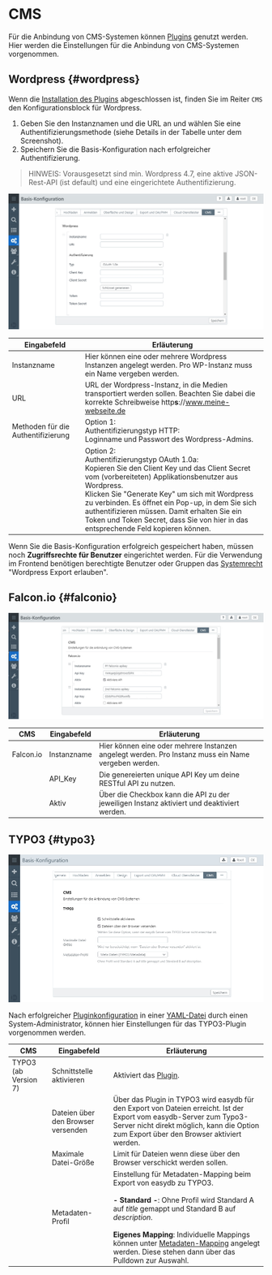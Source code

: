 # CMS

Für die Anbindung von CMS-Systemen können [Plugins](/webfrontend/datamanagement/features/plugins/plugins.html) genutzt werden. Hier werden die Einstellungen für die Anbindung von CMS-Systemen vorgenommen.

## Wordpress {#wordpress}

Wenn die [Installation des Plugins](/sysadmin/plugin/plugin.html#wordpressplugin) abgeschlossen ist, finden Sie im Reiter <code class="tab">CMS</code> den Konfigurationsblock für Wordpress.

1. Geben Sie den Instanznamen und die URL an und wählen Sie eine Authentifizierungsmethode (siehe Details in der Tabelle unter dem Screenshot).
2. Speichern Sie die Basis-Konfiguration nach erfolgreicher Authentifizierung.

> HINWEIS: Vorausgesetzt sind min. Wordpress 4.7, eine aktive JSON-Rest-API (ist default) und eine eingerichtete Authentifizierung. 

![Konfiguration: Wordpress in easydb](bc_wp.jpg)

|Eingabefeld|Erläuterung|
|--|--|
|Instanzname|Hier können eine oder mehrere Wordpress Instanzen angelegt werden. Pro WP-Instanz muss ein Name vergeben werden. |
|URL| URL der Wordpress-Instanz, in die Medien transportiert werden sollen. Beachten Sie dabei die korrekte Schreibweise http**s**://www.meine-webseite.de|
|Methoden für die Authentifizierung|Option 1: <br> Authentifizierungstyp HTTP: <br> Loginname und Passwort des Wordpress-Admins.|
||Option 2: <br> Authentifizierungstyp OAuth 1.0a: <br >Kopieren Sie den Client Key und das Client Secret vom (vorbereiteten) Applikationsbenutzer aus Wordpress. <br > Klicken Sie "Generate Key" um sich mit Wordpress zu verbinden. Es öffnet ein Pop-up, in dem Sie sich authentifizieren müssen. Damit erhalten Sie ein Token und Token Secret, dass Sie von hier in das entsprechende Feld kopieren können.|

Wenn Sie die Basis-Konfiguration erfolgreich gespeichert haben, müssen noch **Zugriffsrechte für Benutzer** eingerichtet werden. Für die Verwendung im Frontend benötigen berechtigte Benutzer oder Gruppen das [Systemrecht](/webfrontend/rightsmanagement/rightsmanagement.html#aclsystem) "Wordpress Export erlauben".

## Falcon.io {#falconio}

![Konfiguration: Falcon.io](falconio.jpg)

|CMS|Eingabefeld|Erläuterung|
|--|--|--|
| Falcon.io | Instanzname | Hier können eine oder mehrere Instanzen angelegt werden. Pro Instanz muss ein Name vergeben werden. |
|| API_Key | Die genereierten unique API Key um deine RESTful API zu nutzen. |
|| Aktiv | Über die Checkbox kann die API zu der jeweiligen Instanz aktiviert und deaktiviert werden. |


## TYPO3 {#typo3}

![Konfiguration: TYPO3-Plugin für easydb](bc_cms_typo3.jpg)

Nach erfolgreicher [Pluginkonfiguration](../../../../sysadmin/konfiguration/plugin/plugin.html) in einer [YAML-Datei](../../../../sysadmin/konfiguration/yaml/yaml.html) durch einen System-Administrator, können hier Einstellungen für das TYPO3-Plugin vorgenommen werden.

|CMS|Eingabefeld|Erläuterung|
|--|--|--|
|TYPO3 (ab Version 7)|Schnittstelle aktivieren|Aktiviert das [Plugin](../../../datamanagement/features/plugins/plugins.html). |
||Dateien über den Browser versenden| Über das Plugin in TYPO3 wird easydb für den Export von Dateien erreicht. Ist der Export vom easydb-Server zum Typo3-Server nicht direkt möglich, kann die Option zum Export über den Browser aktiviert werden.|
||Maximale Datei-Größe| Limit für Dateien wenn diese über den Browser verschickt werden sollen. |
||Metadaten-Profil|Einstellung für Metadaten-Mapping beim Export von easydb zu TYPO3.<br><br>**- Standard -**: Ohne Profil wird Standard A auf *title* gemappt und Standard B auf *description*.<br><br> **Eigenes Mapping**: Individuelle Mappings können unter [Metadaten-Mapping](../../profiles/profiles.html) angelegt werden. Diese stehen dann über das Pulldown zur Auswahl. |
